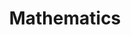 ---
layout: toctree
title: Mathematics
permalink: /blog/maths/
parent: /blog/


enumerate_grand_children: true

---